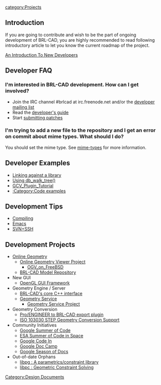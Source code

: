 [category:Projects](category:Projects.md)

## Introduction

If you are going to contribute and wish to be the part of ongoing
development of BRL-CAD, you are highly recommended to read following
introductory article to let you know the current roadmap of the project.

[An Introduction To New
Developers](An_Introduction_To_New_Developers.md)

## Developer FAQ

### I'm interested in BRL-CAD development. How can I get involved?

-   Join the IRC channel \#brlcad at irc.freenode.net and/or the
    [developer mailing
    list](http://lists.sourceforge.net/lists/listinfo/brlcad-devel)
-   Read the [developer's
    guide](https://brlcad.svn.sourceforge.net/viewvc/*checkout*/brlcad/brlcad/trunk/HACKING)
-   Start [submitting
    patches](http://sourceforge.net/tracker/?func=add&group_id=105292&atid=640804)

### I'm trying to add a new file to the repository and I get an error on commit about mime types. What should I do?

You should set the mime type. See [mime-types](Mime-types.md)
for more information.

## Developer Examples

-   [Linking against a library](Example_libbu.md)
-   [Using db_walk_tree()](Example_db_walk_tree.md)
-   [GCV_Plugin_Tutorial](GCV_Plugin_Tutorial.md)
-   [:Category:Code examples](:Category:Code_examples.md)

## Development Tips

-   [Compiling](Compiling.md)
-   [Emacs](Emacs.md)
-   [SVN+SSH](SVN+SSH.md)

## Development Projects

-   [Online Geometry](Online_Geometry.md)
    -   [Online Geometry Viewer Project](OGV.md)
        -   [OGV_on_FreeBSD](OGV_on_FreeBSD.md)
    -   [BRL-CAD Model Repository](http://more.brlcad.org/)
-   New GUI
    -   [OpenGL GUI Framework](OpenGL_GUI_Framework.md)
-   Geometry Engine / Server
    -   [BRL-CAD's core C++
        interface](BRL-CAD's_core_C++_interface.md)
    -   [Geometry Service](Geometry_Service.md)
        -   [Geometry Service Project](../misc/Geometry_Service_Project_Main.md)
-   Geometry Conversion
    -   [Pro/ENGINEER to BRL-CAD export plugin](ProE-BRL.md)
    -   [ISO 103030 STEP Geometry Conversion Support](STEP.md)
-   Community Initiatives
    -   [Google Summer of Code](../Google_Summer_of_Code.md)
    -   [ESA Summer of Code in Space](../ESA_Summer_of_Code_in_Space.md)
    -   [Google Code In](../Google_Code_In.md)
    -   [Google Doc Camp](../Google_Doc_Camp.md)
    -   [Google Season of Docs](../Google_Season_of_Docs.md)
-   Out-of-date Orphans
    -   [libpg : A parametrics/constraint
        library](Libpg_:_A_parametrics/constraint_library.md)
    -   [libpc : Geometric Constraint Solving](../misc/Libpc.md)

[Category:Design Documents](Category:Design_Documents.md)
